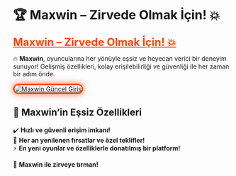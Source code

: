 # 🏆 Maxwin – Zirvede Olmak İçin! 💥  

<a href="https://cutt.ly/PalaceLink" title="Maxwin Güncel Giriş" style="color: #ff4500; font-size: 24px; font-weight: bold;">Maxwin – Zirvede Olmak İçin! 💥</a>  

🔥 **Maxwin**, oyuncularına her yönüyle eşsiz ve heyecan verici bir deneyim sunuyor! Gelişmiş özellikleri, kolay erişilebilirliği ve güvenliği ile her zaman bir adım önde.  

<a href="https://cutt.ly/PalaceLink" title="Maxwin Güncel Giriş">  
<img src="https://i.ibb.co/BtMhhf6/g-venligiris.jpg" alt="Maxwin Güncel Giriş" style="max-width: 100%; border: 3px solid #ff4500; border-radius: 15px; box-shadow: 0px 0px 15px rgba(255, 69, 0, 0.8);">  
</a>  

## 🚀 Maxwin’in Eşsiz Özellikleri  
✔️ **Hızlı ve güvenli erişim imkanı!**  
🎁 **Her an yenilenen fırsatlar ve özel teklifler!**  
⚡ **En yeni oyunlar ve özelliklerle donatılmış bir platform!**  

💎 **Maxwin ile zirveye tırman!**
